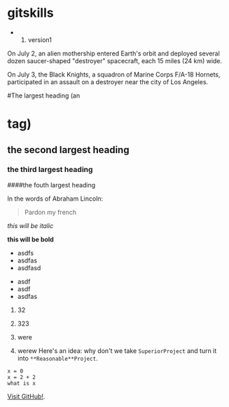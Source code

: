 # gitskills

- 1. version1

On July 2, an alien mothership entered Earth's orbit and deployed several dozen saucer-shaped "destroyer" spacecraft, each 15 miles (24 km) wide.

On July 3, the Black Knights, a squadron of Marine Corps F/A-18 Hornets, participated in an assault on a destroyer near the city of Los Angeles.

#The largest heading (an <h1> tag)
## the second largest heading
### the third largest heading
####the fouth largest heading

In the words of Abraham Lincoln:
>Pardon my french

*this will be italic*

**this will be bold**
* asdfs
* asdfas
* asdfasd
- asdf
- asdf
- asdfas
1. 32
 1. 323
 2. were

2. werew
Here's an idea: why don't we take `SuperiorProject` and turn it into `**Reasonable**Project`.
```
x = 0
x = 2 + 2
what is x
```
[Visit GitHub!](www.github.com).
